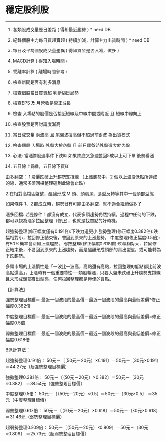 # 穩定股利股
----------
1. 各類股成交量歷日差距 ( 得知最近趨勢 ) * need DB

2. 紀錄個股主力每日買超賣超 ( 持續加減，計算主力出貨時間 )    * need DB

3. 每日及平均個股成交量差異 ( 得知資金是否入場，做多 )

4. MACD計算 ( 得知入場時間 )

5. 乖離率計算 ( 離場時間參考 )

6. 檢查新聞是否有利多消息

7. 檢查個股當日買賣超 判斷隔日局勢

8. 檢查EPS 及 月營收是否正成長

9. 檢查 入場點的股價是否接近短線及中線中間或附近 且 短線中線向上

10. 檢查股票是否討論度漸高

11. 當日成交量 兩波高 且 尾盤波拉高但不超過前兩波 為出貨模式

12. 檢查個股 入場時 外盤大於內盤 且 前日尾盤時外盤遠大於內盤

13. 心法: 當漲停股遇事件下跌時 如果跌底又急速拉回5成以上可下單 後勢看漲

14. 五日線上買綠，五日線下買紅

由多翻空： 1.股價跌破上升趨勢支撐線
（上漲趨勢中，2 個以上波段低點所連成的線，通常多頭回檔整理碰到此線會止跌）

2.在相對高檔區盤整，醞釀形成 M 頭、頭肩頂、島型反轉等其中一個頭部型態

如果條件 1、2 都成立時，趨勢很有可能由多翻空，就不適合繼續做多了

漲多回檔:
若是條件 1 都沒有成立，代表多頭趨勢仍然持續，過程中任何的下跌，都可以視為漲多拉回整理（修正），也就是找買點的好時機。

超強勢整理(修正幅度僅有0.191倍):下跌力道更小
強勢整理(修正幅度0.382倍):跌幅相對小，拉回修正結束後，會回到原來的上漲趨勢。
中度整理(修正幅度0.5倍):有50%機率會回到上漲趨勢。
弱勢整理(修正幅度0.618倍):跌幅相對大，拉回修正結束後，不易回到原來的上漲趨勢，而是醞釀形成頭部的賣出型態，或可能轉為下跌趨勢。

多頭市場的上漲慣性是「一波比一波高，高點還有高點，拉回整理的低點都比前波高點還高」，上漲時有一個重要特性──類股輪漲，只要大盤未跌破上升趨勢支撐線且未形成頭部賣出型態，任何拉回整理都是極佳的買點。

【計算法】

強勢整理目標價＝
最近一個波段的最高價－最近一個波段的最高與最低差價*修正幅度0.382倍

中度整理目標價＝
最近一個波段的最高價－最近一個波段的最高與最低差價×修正幅度0.5倍

弱勢整理目標價＝
最近一個波段的最高價－最近一個波段的最高與最低差價×修正幅度0.618倍

B派計算法：

超強勢整理0.191倍：
50元－〔（50元－20元）×0.191〕＝50元－〔30元×0.191〕
＝44.27元（超強勢整理目標價）

強勢整理0.382倍：
50元－〔（50元－20元）×0.382〕＝50元－〔30元×0.382〕
＝38.54元（強勢整理目標價）

中度整理0.5倍：
50元－〔（50元－20元）×0.5〕＝50元－〔30元×0.5〕
＝35元（中度整理目標價）

弱勢整理0.618倍：
50元－〔（50元－20元）×0.618〕＝50元－〔30元×0.618〕
＝31.46元（弱勢整理目標價）

超弱勢整理0.809倍：
50元－〔（50元－20元）×0.809〕＝50元－〔30元×0.809〕
＝25.73元（超弱勢整理目標價）